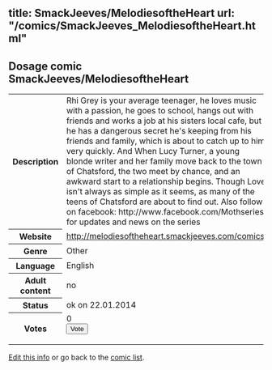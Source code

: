 title: SmackJeeves/MelodiesoftheHeart
url: "/comics/SmackJeeves_MelodiesoftheHeart.html"
---
Dosage comic SmackJeeves/MelodiesoftheHeart
-----------------------------------------

<p id="msg"></p>
<script type="text/javascript">
if (window.location.search === '?edit_info_mail=sent_ok') {
  var elem = document.getElementById("msg");
  elem.innerHTML = 'Edited information sucessfully sent for review, which is usually done daily. Thanks!';
  elem.className = 'ok';
}
</script>
<table class="comicinfo">
<tr>
<th>Description</th><td>Rhi Grey is your average teenager, he loves music with a passion, he goes to school, hangs out with friends and works a job at his sisters local cafe, but he has a dangerous secret he's keeping from his friends and family, which is about to catch up to him very quickly. And When Lucy Turner, a young blonde writer and her family move back to the town of Chatsford, the two meet by chance, and an awkward start to a relationship begins. Though Love isn't always as simple as it seems, as many of the teens of Chatsford are about to find out. Also follow on facebook: http://www.facebook.com/Mothseries for updates and news on the series</td>
</tr>
<tr>
<th>Website</th><td><a href="http://melodiesoftheheart.smackjeeves.com/comics/">http://melodiesoftheheart.smackjeeves.com/comics/</a></td>
</tr>
<tr>
<th>Genre</th><td>Other</td>
</tr>
<tr>
<th>Language</th><td>English</td>
</tr>
<tr>
<th>Adult content</th><td>no</td>
</tr>
<tr>
<th>Status</th><td>ok on 22.01.2014</td>
</tr>
<tr>
<th>Votes</th><td>0
<form action="http://gaecounter.appspot.com/count/" method="POST">
<input name="name" type="hidden" value="SmackJeeves_MelodiesoftheHeart"/>
<input name="uid" type="hidden" id="voteuid" value=""/>
<input type="submit" value="Vote"/>
</form>
</td>
</tr>
</table>
<script type="text/javascript">
var ua = navigator.userAgent;
document.getElementById("voteuid").value = ua.replace(/[^a-zA-Z0-9\._:]/g , "_");;
</script>

[Edit this info](SmackJeeves_MelodiesoftheHeart_edit.html) or go back to the [comic list](../comic-index.html).
